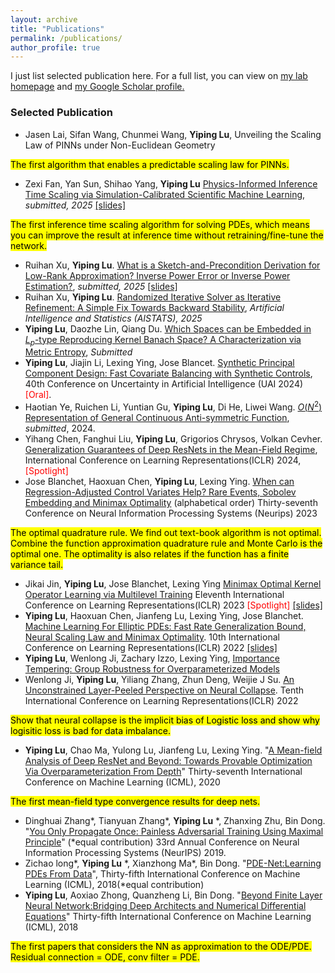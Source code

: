 ```yaml
---
layout: archive
title: "Publications"
permalink: /publications/
author_profile: true
---
```



I just list selected publication here. For a full list, you can view on <u><a href="https://scale-lab-northwestern.github.io/publications/">my lab homepage</a></u> and <u><a href="https://scholar.google.com/citations?user=NmhvVBgAAAAJ">my Google Scholar profile</a>.</u>


### Selected Publication
- Jasen Lai, Sifan Wang, Chunmei Wang, **Yiping Lu**, Unveiling the Scaling Law of PINNs under Non-Euclidean Geometry

<mark color='orange'>The first algorithm that enables a predictable scaling law for PINNs.</mark>

- Zexi Fan, Yan Sun, Shihao Yang, **Yiping Lu** [Physics-Informed Inference Time Scaling via
Simulation-Calibrated Scientific Machine Learning](https://arxiv.org/abs/2504.16172), *submitted, 2025* [[slides]](https://2prime.github.io/files/scasml.pdf)

<mark color='orange'>The first inference time scaling algorithm for solving PDEs, which means you can improve the result at inference time without retraining/fine-tune the network.</mark>

- Ruihan Xu, **Yiping Lu**. [What is a Sketch-and-Precondition Derivation for Low-Rank Approximation? Inverse Power Error or Inverse Power Estimation?](https://arxiv.org/abs/2502.07993), *submitted, 2025* [[slides]](https://2prime.github.io/files/sketchandprecondition.pdf)
- Ruihan Xu, **Yiping Lu**. [Randomized Iterative Solver as Iterative Refinement: A Simple Fix Towards Backward Stability](https://2prime.github.io/files/SIRR.pdf), *Artificial Intelligence and Statistics (AISTATS), 2025*
- **Yiping Lu**, Daozhe Lin, Qiang Du. [Which Spaces can be Embedded in $L_p$-type Reproducing Kernel Banach Space? A Characterization via Metric Entropy](https://2prime.github.io/files/EmbeddingRKBS_preprint.pdf), *Submitted*
- **Yiping Lu**, Jiajin Li, Lexing Ying, Jose Blancet. [Synthetic Principal Component Design: Fast Covariate Balancing with Synthetic Controls](https://arxiv.org/pdf/2211.15241),  40th Conference on Uncertainty in Artificial Intelligence (UAI 2024) <font color='red'>[Oral]</font>.  
- Haotian Ye, Ruichen Li, Yuntian Gu, **Yiping Lu**, Di He, Liwei Wang. [$O(N^2)$ Representation of General Continuous Anti-symmetric Function](https://arxiv.org/abs/2402.15167), *submitted*, 2024.
- Yihang Chen, Fanghui Liu, **Yiping Lu**, Grigorios Chrysos, Volkan Cevher. [Generalization Guarantees of Deep ResNets in the Mean-Field Regime](https://openreview.net/forum?id=tMzPZTvz2H), International Conference on Learning Representations(ICLR) 2024, <font color='red'>[Spotlight]</font>
- Jose Blanchet, Haoxuan Chen, **Yiping Lu**, Lexing Ying. [When can Regression-Adjusted Control Variates Help? Rare Events, Sobolev Embedding and Minimax Optimality](https://arxiv.org/abs/2305.16527) (alphabetical order) Thirty-seventh Conference on Neural Information Processing Systems (Neurips) 2023

<mark color='orange'>The optimal quadrature rule. We find out text-book algorithm is not optimal. Combine the function approximation quadrature rule and Monte Carlo is the optimal one. The optimality is also relates if the function has a finite variance tail. </mark>

- Jikai Jin, **Yiping Lu**, Jose Blanchet, Lexing Ying [Minimax Optimal Kernel Operator Learning via Multilevel Training](https://arxiv.org/pdf/2209.14430) Eleventh  International Conference on Learning Representations(ICLR) 2023  <font color='red'>[Spotlight]</font> [[slides]](https://2prime.github.io/files/oplearning.pdf)
- **Yiping Lu**, Haoxuan Chen, Jianfeng Lu, Lexing Ying, Jose Blanchet. [Machine Learning For Elliptic PDEs: Fast Rate Generalization Bound, Neural Scaling Law and Minimax Optimality](https://arxiv.org/pdf/2110.06897). 10th International Conference on Learning Representations(ICLR) 2022 [[slides]](https://2prime.github.io/files/mlpde.pdf)
- **Yiping Lu**, Wenlong Ji, Zachary Izzo, Lexing Ying, [Importance Tempering: Group Robustness for Overparameterized Models](https://arxiv.org/pdf/2209.08745)
- Wenlong Ji, **Yiping Lu**, Yiliang Zhang, Zhun Deng, Weijie J Su. [An Unconstrained Layer-Peeled Perspective on Neural Collapse](https://arxiv.org/pdf/2110.02796). Tenth  International Conference on Learning Representations(ICLR) 2022

<mark color='orange'>Show that neural collapse is the implicit bias of Logistic loss and show why logisitic loss is bad for data imbalance.</mark>

  
- **Yiping Lu**, Chao Ma, Yulong Lu, Jianfeng Lu, Lexing Ying. "[A Mean-field Analysis of Deep ResNet and Beyond: Towards Provable Optimization Via Overparameterization From Depth](https://arxiv.org/pdf/2003.05508)" Thirty-seventh International Conference on Machine Learning (ICML), 2020

<mark color='orange'>The first mean-field type convergence results for deep nets. </mark>

- Dinghuai Zhang\*, Tianyuan Zhang\*, **Yiping Lu** \*, Zhanxing Zhu, Bin Dong. "[You Only Propagate Once: Painless Adversarial Training Using Maximal Principle](https://arxiv.org/pdf/1905.00877)" (*equal contribution) 33rd Annual Conference on Neural Information Processing Systems (NeurIPS) 2019.
- Zichao long\*, **Yiping Lu** \*, Xianzhong Ma\*, Bin Dong. "[PDE-Net:Learning PDEs From Data](https://arxiv.org/pdf/1710.09668)", Thirty-fifth International Conference on Machine Learning (ICML), 2018(*equal contribution)
- **Yiping Lu**, Aoxiao Zhong, Quanzheng Li, Bin Dong. "[Beyond Finite Layer Neural Network:Bridging Deep Architects and Numerical Differential Equations](https://arxiv.org/pdf/1710.10121)" Thirty-fifth International Conference on Machine Learning (ICML), 2018

<mark color='orange'>The first papers that considers the NN as approximation to the ODE/PDE. Residual connection = ODE, conv filter = PDE. </mark>


<br> 
<br> 

